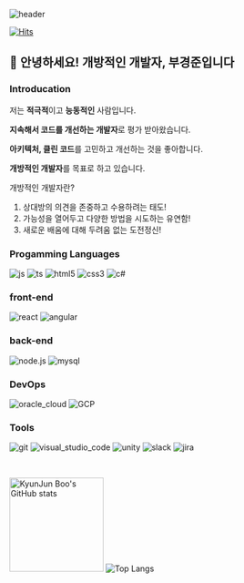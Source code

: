 ![header](https://capsule-render.vercel.app/api?type=slice&color=0:3090C7,100:82CAFF&fontColor=F5F5F5&animation=fadeIn&height=200&section=header&text=KyungJun%20Boo&fontSize=60&rotate=13&fontAlignY=30&fontAlign=70)

[![Hits](https://hits.seeyoufarm.com/api/count/incr/badge.svg?url=https%3A%2F%2Fgithub.com%2Ftrevor1107%2Fhit-counter&count_bg=%2379C83D&title_bg=%23555555&icon=&icon_color=%23E7E7E7&title=hits&edge_flat=false)](https://hits.seeyoufarm.com)

## 👋 안녕하세요! 개방적인 개발자, 부경준입니다

### Introducation

저는 **적극적**이고 **능동적인** 사람입니다.

**지속해서 코드를 개선하는 개발자**로 평가 받아왔습니다.

**아키텍처, 클린 코드**를 고민하고 개선하는 것을 좋아합니다.

**개방적인 개발자**를 목표로 하고 있습니다.

개방적인 개발자란?
1. 상대방의 의견을 존중하고 수용하려는 태도!
2. 가능성을 열어두고 다양한 방법을 시도하는 유연함!
3. 새로운 배움에 대해 두려움 없는 도전정신!

### Progamming Languages

![js](https://img.shields.io/badge/Javascript-F7DF1E?style=flat-square&logo=javascript&logoColor=black)
![ts](https://img.shields.io/badge/Typescript-3178C6?style=flat-square&logo=typescript&logoColor=white)
![html5](https://img.shields.io/badge/html5-E34F26?style=flat-square&logo=html5&logoColor=white)
![css3](https://img.shields.io/badge/css3-1572B6?style=flat-square&logo=css3&logoColor=white)
![c#](https://img.shields.io/badge/C%23-239120?style=flat-square&logo=CSharp&logoColor=white)

### front-end

![react](https://img.shields.io/badge/react-61DAFB?style=flat-square&logo=react&logoColor=black)
![angular](https://img.shields.io/badge/angular-DD0031?style=flat-square&logo=angular&logoColor=white)

### back-end

![node.js](https://img.shields.io/badge/node.js-339933?style=flat-square&logo=node.js&logoColor=white)
![mysql](https://img.shields.io/badge/MySQL-4479A1?style=flat-square&logo=mysql&logoColor=white)

### DevOps

![oracle_cloud](https://img.shields.io/badge/Oracle%20Cloud-F80000?style=flat-square&logo=oracle&logoColor=white)
![GCP](https://img.shields.io/badge/GCP-4285F4?style=flat-square&logo=googlecloud&logoColor=white)

### Tools

![git](https://img.shields.io/badge/Git-F05032?style=flat-square&logo=git&logoColor=white)
![visual_studio_code](https://img.shields.io/badge/VSCode-007ACC?style=flat-square&logo=visual-studio-code&logoColor=white)
![unity](https://img.shields.io/badge/Unity-FFFFFF?style=flat-square&logo=unity&logoColor=black)
![slack](https://img.shields.io/badge/Slack-4A154B?style=flat-square&logo=slack&logoColor=white)
![jira](https://img.shields.io/badge/Jira-0052CC?style=flat-square&logo=jira&logoColor=white)

</br>

<img height=165px src="https://github-readme-stats.vercel.app/api?username=trevor1107&show_icons=true&theme=dark&card_width=360" alt="KyunJun Boo's GitHub stats"/> ![Top Langs](https://github-readme-stats.vercel.app/api/top-langs/?username=trevor1107&layout=compact&theme=dark&langs_count=6&card_width=310&card_width=360)
